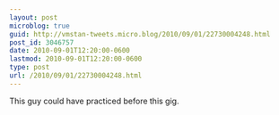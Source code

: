 ```yaml
---
layout: post
microblog: true
guid: http://vmstan-tweets.micro.blog/2010/09/01/22730004248.html
post_id: 3046757
date: 2010-09-01T12:20:00-0600
lastmod: 2010-09-01T12:20:00-0600
type: post
url: /2010/09/01/22730004248.html
---
```

This guy could have practiced before this gig.
